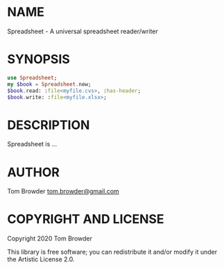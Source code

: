 NAME
====

Spreadsheet - A universal spreadsheet reader/writer

SYNOPSIS
========

```raku
use Spreadsheet;
my $book = Spreadsheet.new;
$book.read: :file<myfile.cvs>, :has-header;
$book.write: :file<myfile.xlsx>;
```

DESCRIPTION
===========

Spreadsheet is ...

AUTHOR
======

Tom Browder <tom.browder@gmail.com>

COPYRIGHT AND LICENSE
=====================

Copyright 2020 Tom Browder

This library is free software; you can redistribute it and/or modify it under the Artistic License 2.0.

